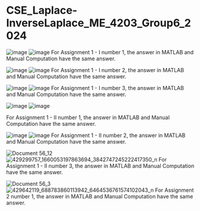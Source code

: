 # CSE_Laplace-InverseLaplace_ME_4203_Group6_2024

![image](https://github.com/Vincent-Alcantara/CSE_Laplace-InverseLaplace_ME_4203_Group6_2024/assets/160556975/a275c412-8e7e-4389-90b4-cbca45b2ca29)
![image](https://github.com/Vincent-Alcantara/CSE_Laplace-InverseLaplace_ME_4203_Group6_2024/assets/160556975/304cde33-f06e-4d10-9d25-629d983d918a)
For Assignment 1 - I number 1, the answer in MATLAB and Manual Computation have the same answer.

![image](https://github.com/Vincent-Alcantara/CSE_Laplace-InverseLaplace_ME_4203_Group6_2024/assets/160556975/7039d5f9-1c75-4b89-a990-3072facaac89)
![image](https://github.com/Vincent-Alcantara/CSE_Laplace-InverseLaplace_ME_4203_Group6_2024/assets/160556975/de4d7c04-cbfd-49dd-8403-f116c155c160)
For Assignment 1 - I number 2, the answer in MATLAB and Manual Computation have the same answer.

![image](https://github.com/Vincent-Alcantara/CSE_Laplace-InverseLaplace_ME_4203_Group6_2024/assets/160556975/5ec40371-b81c-4c59-af1c-53b585361e21)
![image](https://github.com/Vincent-Alcantara/CSE_Laplace-InverseLaplace_ME_4203_Group6_2024/assets/160556975/409a2d6e-100c-4eda-af39-bca40f35c7ac)
For Assignment 1 - I number 3, the answer in MATLAB and Manual Computation have the same answer.

![image](https://github.com/Vincent-Alcantara/CSE_Laplace-InverseLaplace_ME_4203_Group6_2024/assets/160557061/29f106dd-ad59-4412-815a-dd671d8fcb79)
![image](https://github.com/Vincent-Alcantara/CSE_Laplace-InverseLaplace_ME_4203_Group6_2024/assets/160557061/dc77a37b-7974-4e75-ad32-615623ec4aca)

For Assignment 1 - II number 1, the answer in MATLAB and Manual Computation have the same answer.

![image](https://github.com/Vincent-Alcantara/CSE_Laplace-InverseLaplace_ME_4203_Group6_2024/assets/160557061/c3da1e33-84ad-4f6f-9783-4f3650ad4b0f)
![image](https://github.com/Vincent-Alcantara/CSE_Laplace-InverseLaplace_ME_4203_Group6_2024/assets/160557061/2ae9f39a-9f09-467d-bd8b-0508b7c2f253)
For Assignment 1 - II number 2, the answer in MATLAB and Manual Computation have the same answer.

![Document 56_12](https://github.com/Vincent-Alcantara/CSE_Laplace-InverseLaplace_ME_4203_Group6_2024/assets/161010463/cd70ae43-aa48-4bb1-b640-0416472b2677)
![429299757_1660053197863694_3842747245222417350_n](https://github.com/Vincent-Alcantara/CSE_Laplace-InverseLaplace_ME_4203_Group6_2024/assets/161010463/3a8c254e-e5a2-4682-9295-f30b3ebe6eb5)
For Assignment 1 - II number 3, the answer in MATLAB and Manual Computation have the same answer.

![Document 56_3](https://github.com/Vincent-Alcantara/CSE_Laplace-InverseLaplace_ME_4203_Group6_2024/assets/161010463/2011fd98-828f-4984-a5ff-b49b663c4435)
![429642119_688783860113942_6464536761574102043_n](https://github.com/Vincent-Alcantara/CSE_Laplace-InverseLaplace_ME_4203_Group6_2024/assets/161010463/0a3f5e41-1856-4e73-aa21-8da27a07f7c3)
For Assignment 2 number 1, the answer in MATLAB and Manual Computation have the same answer.
